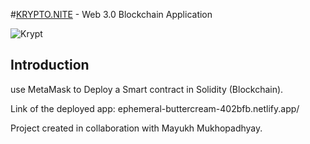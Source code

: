 #[KRYPTO.NITE](ephemeral-buttercream-402bfb.netlify.app/) - Web 3.0 Blockchain Application


![Krypt](https://iili.io/HjR9tKg.md.png)

## Introduction
use MetaMask to Deploy a Smart contract in Solidity (Blockchain).

Link of the deployed app: ephemeral-buttercream-402bfb.netlify.app/




Project created in collaboration with Mayukh Mukhopadhyay.


